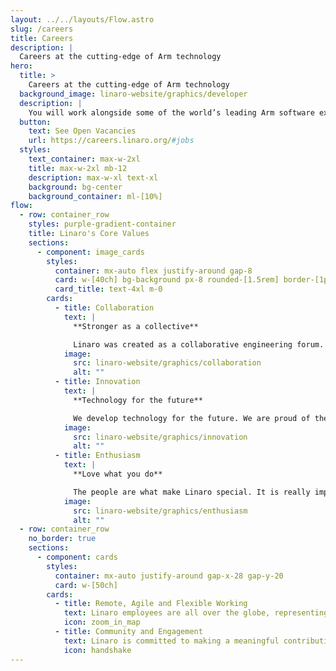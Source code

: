 ```yaml
---
layout: ../../layouts/Flow.astro
slug: /careers
title: Careers
description: |
  Careers at the cutting-edge of Arm technology
hero:
  title: >
    Careers at the cutting-edge of Arm technology
  background_image: linaro-website/graphics/developer
  description: |
    You will work alongside some of the world’s leading Arm software experts, working on new technologies across the entire industry. We bring industry leading companies and open source communities together to develop software on Arm-based technology. Our work advances the Arm ecosystem as a whole, enabling new markets on Arm Architecture. Ready to develop technology for the future? Check out our positions below:
  button:
    text: See Open Vacancies
    url: https://careers.linaro.org/#jobs
  styles:
    text_container: max-w-2xl
    title: max-w-2xl mb-12
    description: max-w-xl text-xl
    background: bg-center
    background_container: ml-[10%]
flow:
  - row: container_row
    styles: purple-gradient-container
    title: Linaro's Core Values
    sections:
      - component: image_cards
        styles:
          container: mx-auto flex justify-around gap-8
          card: w-[40ch] bg-background px-8 rounded-[1.5rem] border-[1px] border-grey
          card_title: text-4xl m-0
        cards:
          - title: Collaboration
            text: |
              **Stronger as a collective**

              Linaro was created as a collaborative engineering forum. We believe that collaboration is key to driving innovation which benefits the greater good.
            image:
              src: linaro-website/graphics/collaboration
              alt: ""
          - title: Innovation
            text: |
              **Technology for the future**

              We develop technology for the future. We are proud of the role we play in enabling new markets on Arm architecture, technology which benefits the lives of so many.
            image:
              src: linaro-website/graphics/innovation
              alt: ""
          - title: Enthusiasm
            text: |
              **Love what you do**

              The people are what make Linaro special. It is really important to us that our employees feel motivated in their roles and enjoy a good work/life balance.
            image:
              src: linaro-website/graphics/enthusiasm
              alt: ""
  - row: container_row
    no_border: true
    sections:
      - component: cards
        styles:
          container: mx-auto justify-around gap-x-28 gap-y-20
          card: w-[50ch]
        cards:
          - title: Remote, Agile and Flexible Working
            text: Linaro employees are all over the globe, representing 26 countries. 90% of our staff work from home and we do also offer remote, agile and flexible working for our office-based employees. We believe flexible working promotes a better work life balance - greater ability to focus with fewer distractions, more time for family and friends, cost and time savings and as a result, higher levels of motivation. The fact that the majority of our employees work from home also allows us to maintain a smaller carbon footprint.
            icon: zoom_in_map
          - title: Community and Engagement
            text: Linaro is committed to making a meaningful contribution to the communities where we work and live. As part of our corporate social responsibility, we have therefore implemented two paid voluntary days per year for each staff member to go and volunteer in his or her local area. We feel this improves employees’ engagement and well-being, helps to develop individuals’ soft skills and allow employees to feel they are giving something back to the community.
            icon: handshake
---
```

